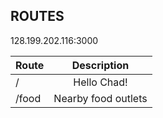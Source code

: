 ## ROUTES

128.199.202.116:3000

| Route         | Description           
| ------------- |:-------------:
| /             | Hello Chad! 
| /food         | Nearby food outlets